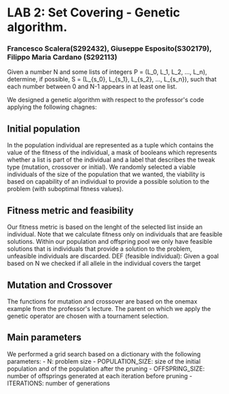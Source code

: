 # LAB 2: Set Covering - Genetic algorithm.
### Francesco Scalera(S292432), Giuseppe Esposito(S302179), Filippo Maria Cardano (S292113)

Given a number N and some lists of integers P = (L_0, L_1, L_2, ..., L_n),
determine, if possible, S = (L_{s_0}, L_{s_1}, L_{s_2}, ..., L_{s_n}),
such that each number between 0 and N-1 appears in at least one list.

We designed a genetic algorithm with respect to the professor's code applying the following chagnes:

## Initial population
In the population individual are represented as a tuple which contains the value of the fitness of the individual, a mask of booleans which represents whether a list is part of the individual and a label that describes the tweak type (mutation, crossover or initial).
We randomly selected a viable individuals of the size of the population that we wanted, the viability is based on capability of an individual to provide a possible solution to the problem (with suboptimal fitness values). 

## Fitness metric and feasibility
Our fitness metric is based on the lenght of the selected list inside an individual. Note that we calculate fitness only on individuals that are feasible solutions. Within our population and offspring pool we only have feasible solutions that is individuals that provide a solution to the problem, unfeasible individuals are discarded.
DEF (feasible individual): Given a goal based on N we checked if all allele in the individual covers the target

## Mutation and Crossover
The functions for mutation and crossover are based on the onemax example from the professor's lecture. The parent on which we apply the genetic operator are chosen with a tournament selection. 

## Main parameters
We performed a grid search based on a dictionary with the following parameters:
    - N: problem size
    - POPULATION_SIZE: size of the initial population and of the population after the pruning
    - OFFSPRING_SIZE: number of offsprings generated at each iteration before pruning
    - ITERATIONS: number of generations




